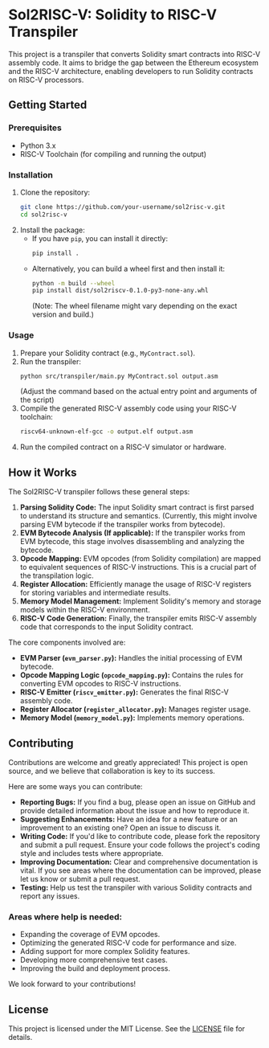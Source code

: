 <!-- Add relevant badges here
[![Build Status](https://travis-ci.org/your-username/sol2risc-v.svg?branch=main)](https://travis-ci.org/your-username/sol2risc-v)
[![Coverage Status](https://coveralls.io/repos/github/your-username/sol2risc-v/badge.svg?branch=main)](https://coveralls.io/github/your-username/sol2risc-v?branch=main)
[![PyPI version](https://badge.fury.io/py/sol2risc-v.svg)](https://badge.fury.io/py/sol2risc-v)
[![License: MIT](https://img.shields.io/badge/License-MIT-yellow.svg)](https://opensource.org/licenses/MIT)
-->

# Sol2RISC-V: Solidity to RISC-V Transpiler

This project is a transpiler that converts Solidity smart contracts into RISC-V assembly code. It aims to bridge the gap between the Ethereum ecosystem and the RISC-V architecture, enabling developers to run Solidity contracts on RISC-V processors.

## Getting Started

### Prerequisites

*   Python 3.x
*   RISC-V Toolchain (for compiling and running the output)

### Installation

1.  Clone the repository:
    ```bash
    git clone https://github.com/your-username/sol2risc-v.git
    cd sol2risc-v
    ```
2.  Install the package:
    *   If you have `pip`, you can install it directly:
        ```bash
        pip install .
        ```
    *   Alternatively, you can build a wheel first and then install it:
        ```bash
        python -m build --wheel
        pip install dist/sol2riscv-0.1.0-py3-none-any.whl
        ```
        (Note: The wheel filename might vary depending on the exact version and build.)

### Usage

1.  Prepare your Solidity contract (e.g., `MyContract.sol`).
2.  Run the transpiler:
    ```bash
    python src/transpiler/main.py MyContract.sol output.asm
    ```
    (Adjust the command based on the actual entry point and arguments of the script)
3.  Compile the generated RISC-V assembly code using your RISC-V toolchain:
    ```bash
    riscv64-unknown-elf-gcc -o output.elf output.asm
    ```
4.  Run the compiled contract on a RISC-V simulator or hardware.

## How it Works

The Sol2RISC-V transpiler follows these general steps:

1.  **Parsing Solidity Code:** The input Solidity smart contract is first parsed to understand its structure and semantics. (Currently, this might involve parsing EVM bytecode if the transpiler works from bytecode).
2.  **EVM Bytecode Analysis (If applicable):** If the transpiler works from EVM bytecode, this stage involves disassembling and analyzing the bytecode.
3.  **Opcode Mapping:** EVM opcodes (from Solidity compilation) are mapped to equivalent sequences of RISC-V instructions. This is a crucial part of the transpilation logic.
4.  **Register Allocation:** Efficiently manage the usage of RISC-V registers for storing variables and intermediate results.
5.  **Memory Model Management:** Implement Solidity's memory and storage models within the RISC-V environment.
6.  **RISC-V Code Generation:** Finally, the transpiler emits RISC-V assembly code that corresponds to the input Solidity contract.

The core components involved are:
*   **EVM Parser (`evm_parser.py`):** Handles the initial processing of EVM bytecode.
*   **Opcode Mapping Logic (`opcode_mapping.py`):** Contains the rules for converting EVM opcodes to RISC-V instructions.
*   **RISC-V Emitter (`riscv_emitter.py`):** Generates the final RISC-V assembly code.
*   **Register Allocator (`register_allocator.py`):** Manages register usage.
*   **Memory Model (`memory_model.py`):** Implements memory operations.

## Contributing

Contributions are welcome and greatly appreciated! This project is open source, and we believe that collaboration is key to its success.

Here are some ways you can contribute:

*   **Reporting Bugs:** If you find a bug, please open an issue on GitHub and provide detailed information about the issue and how to reproduce it.
*   **Suggesting Enhancements:** Have an idea for a new feature or an improvement to an existing one? Open an issue to discuss it.
*   **Writing Code:** If you'd like to contribute code, please fork the repository and submit a pull request. Ensure your code follows the project's coding style and includes tests where appropriate.
*   **Improving Documentation:** Clear and comprehensive documentation is vital. If you see areas where the documentation can be improved, please let us know or submit a pull request.
*   **Testing:** Help us test the transpiler with various Solidity contracts and report any issues.

### Areas where help is needed:

*   Expanding the coverage of EVM opcodes.
*   Optimizing the generated RISC-V code for performance and size.
*   Adding support for more complex Solidity features.
*   Developing more comprehensive test cases.
*   Improving the build and deployment process.

We look forward to your contributions!

## License

This project is licensed under the MIT License. See the [LICENSE](LICENSE) file for details.

